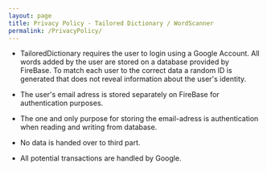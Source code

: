 ```yaml
---
layout: page
title: Privacy Policy - Tailored Dictionary / WordScanner
permalink: /PrivacyPolicy/
---
```


- TailoredDictionary requires the user to login using a Google Account. All words added by the user are stored on a database provided by FireBase. To match each user to the correct data a random ID is generated that does not reveal information about the user's identity.

- The user's email adress is stored separately on FireBase for authentication purposes. 

- The one and only purpose for storing the email-adress is authentication when reading and writing from database.

- No data is handed over to third part.

- All potential transactions are handled by Google.